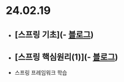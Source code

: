 # 24.02.19

- ## [스프링 기초](- [블로그](https://lazzzykim.tistory.com/118))
- ## [스프링 핵심원리(1)](- [블로그](https://lazzzykim.tistory.com/119))



- 스프링 프레임워크 학습